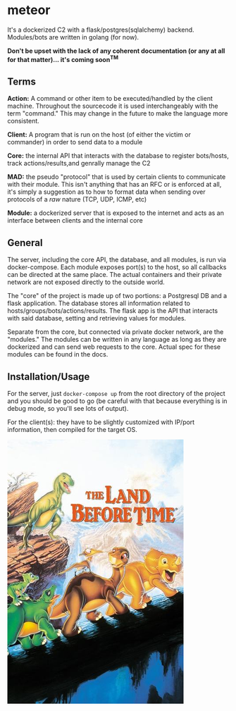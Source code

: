 # meteor

It's a dockerized C2 with a flask/postgres(sqlalchemy) backend.  Modules/bots are written in golang (for now).  

**Don't be upset with the lack of any coherent documentation (or any at all for that matter)... it's coming soon<sup>TM</sup>**
## Terms
**Action:** A command or other item to be executed/handled by the client machine.  Throughout the sourcecode it is used interchangeably with the term "command."  This may change in the future to make the language more consistent.

**Client:** A program that is run on the host (of either the victim or commander) in order to send data to a module

**Core:** the internal API that interacts with the database to register bots/hosts, track actions/results,and genrally manage the C2  

**MAD:** the pseudo "protocol" that is used by certain clients to communicate with their module.  This isn't anything that has an RFC or is enforced at all, it's simply a suggestion as to how to format data when sending over protocols of a *raw* nature (TCP, UDP, ICMP, etc)

**Module:** a dockerized server that is exposed to the internet and acts as an interface between clients and the internal core

## General
The server, including the core API, the database, and all modules, is run via docker-compose.  Each module exposes port(s) to the host, so all callbacks can be directed at the same place.  The actual containers and their private network are not exposed directly to the outside world.  

The "core" of the project is made up of two portions: a Postgresql DB and a flask application.  The database stores all information related to hosts/groups/bots/actions/results.  The flask app is the API that interacts with said database, setting and retrieving values for modules.  

Separate from the core, but connected via private docker network, are the "modules."  The modules can be written in any language as long as they are dockerized and can send web requests to the core.  Actual spec for these modules can be found in the docs.

## Installation/Usage
For the server, just `docker-compose up` from the root directory of the project and you should be good to go (be careful with that because everything is in debug mode, so you'll see lots of output).  

For the client(s): they have to be slightly customized with IP/port information, then compiled for the target OS.


![The Land Before Time](docs/images/lbft.jpeg?raw=true "Image source: Hulu.com")
